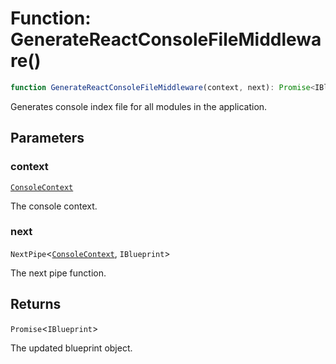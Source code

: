 # Function: GenerateReactConsoleFileMiddleware()

```ts
function GenerateReactConsoleFileMiddleware(context, next): Promise<IBlueprint>;
```

Generates console index file for all modules in the application.

## Parameters

### context

[`ConsoleContext`](../../../declarations/interfaces/ConsoleContext.md)

The console context.

### next

`NextPipe`\<[`ConsoleContext`](../../../declarations/interfaces/ConsoleContext.md), `IBlueprint`\>

The next pipe function.

## Returns

`Promise`\<`IBlueprint`\>

The updated blueprint object.
